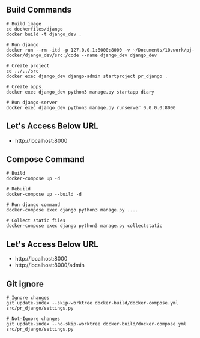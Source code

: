 ## Build Commands

```
# Build image
cd dockerfiles/django
docker build -t django_dev .

# Run django
docker run --rm -itd -p 127.0.0.1:8000:8000 -v ~/Documents/10.work/pj-docker/django_dev/src:/code --name django_dev django_dev

# Create project
cd ../../src
docker exec django_dev django-admin startproject pr_django .

# Create apps
docker exec django_dev python3 manage.py startapp diary

# Run django-server
docker exec django_dev python3 manage.py runserver 0.0.0.0:8000
```

## Let's Access Below URL

- http://localhost:8000

## Compose Command

```
# Build
docker-compose up -d

# Rebuild
docker-compose up --build -d

# Run django command
docker-compose exec django python3 manage.py ....

# Collect static files
docker-compose exec django python3 manage.py collectstatic
```

## Let's Access Below URL

- http://localhost:8000
- http://localhost:8000/admin

## Git ignore

```
# Ignore changes
git update-index --skip-worktree docker-build/docker-compose.yml src/pr_django/settings.py

# Not-Ignore changes
git update-index --no-skip-worktree docker-build/docker-compose.yml src/pr_django/settings.py
```

